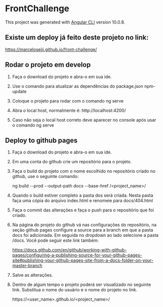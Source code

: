 # FrontChallenge

This project was generated with [Angular CLI](https://github.com/angular/angular-cli) version 10.0.8.

## Existe um deploy já feito deste projeto no link:
   https://marceloseiji.github.io/front-challenge/

## Rodar o projeto em develop
1) Faça o download do projeto e abra-o em sua ide.
2) Use o comando para atualizar as dependências do package.json
   npm-update

3) Coloque o projeto para rodar com o comando
   ng serve

4) Abra o local host, normalmente é:
  http://localhost:4200/

5) Caso não seja o local host correto deve aparecer no console após usar o comando ng serve

## Deploy to github pages

1) Faça o download do projeto e abra-o em sua ide.
2) Em uma conta do github crie um repositório para o projeto.
3) Faça o build do projeto com o nome escolhido no repositório criado no github, use o seguinte comando:

   ng build --prod --output-path docs --base-href /<project_name>/

4) Quando o build estiver completo a pasta dos será criada. Nesta pasta faça uma cópia do arquivo index.html e renomeie para docs/404.html
5) Faça o commit das alterações e faça o push para o repositório que foi criado.
6) Na página do projeto do github vá nas configurações do repositório, na seção github pages configure a source para a branch em que a pasta docs
   foi adicionada. Em seguida no dropdown ao lado selecione a pasta /docs. Vocẽ pode seguir este link também:

   https://docs.github.com/en/github/working-with-github-pages/configuring-a-publishing-source-for-your-github-pages-site#publishing-your-github-pages-site-from-a-docs-folder-on-your-master-branch


7) Salve as alterações.
8) Dentro de algum tempo o projeto poderá ser visualizado no seguinte link. Substitua o nome do usuário e o nome do projeto no link.
   
   https://<user_name>.github.io/<project_name>/



